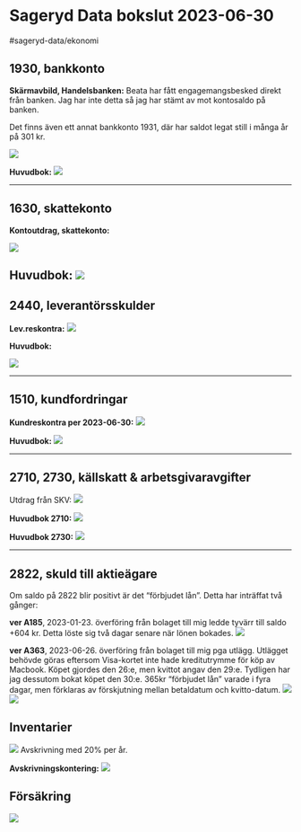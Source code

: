 # Sageryd Data bokslut 2023-06-30

#sageryd-data/ekonomi

## 1930, bankkonto
**Skärmavbild, Handelsbanken:**
Beata har fått engagemangsbesked direkt från banken. Jag har inte detta så jag har stämt av mot kontosaldo på banken.

Det finns även ett annat bankkonto 1931, där har saldot legat still i många år på 301 kr.

![](Sageryd%20Data%20bokslut%202023-06-30/image%202.png)

**Huvudbok:**
![](Sageryd%20Data%20bokslut%202023-06-30/image%203.png)

---
## 1630, skattekonto
**Kontoutdrag, skattekonto:**

![](Sageryd%20Data%20bokslut%202023-06-30/image%204.png)

**Huvudbok:**
![](Sageryd%20Data%20bokslut%202023-06-30/image.png)
---
## 2440, leverantörsskulder
**Lev.reskontra:**
![](Sageryd%20Data%20bokslut%202023-06-30/image%2011.png)

**Huvudbok:**

![](Sageryd%20Data%20bokslut%202023-06-30/image%207.png)

---
## 1510, kundfordringar
**Kundreskontra per 2023-06-30:**
![](Sageryd%20Data%20bokslut%202023-06-30/image%2012.png)

**Huvudbok:**
![](Sageryd%20Data%20bokslut%202023-06-30/image%2013.png)

---
## 2710, 2730, källskatt & arbetsgivaravgifter
Utdrag från SKV:
![](Sageryd%20Data%20bokslut%202023-06-30/image%2017.png)

**Huvudbok 2710:**
![](Sageryd%20Data%20bokslut%202023-06-30/image%2014.png)

**Huvudbok 2730:**
![](Sageryd%20Data%20bokslut%202023-06-30/image%2015.png)

---
## 2822, skuld till aktieägare
Om saldo på 2822 blir positivt är det “förbjudet lån”.
Detta har inträffat två gånger:

**ver A185**, 2023-01-23. överföring från bolaget till mig ledde tyvärr till saldo +604 kr.
Detta löste sig två dagar senare när lönen bokades.
![](Sageryd%20Data%20bokslut%202023-06-30/image%208.png)

**ver A363**, 2023-06-26. överföring från bolaget till mig pga utlägg. Utlägget behövde göras eftersom Visa-kortet inte hade kreditutrymme för köp av Macbook. Köpet gjordes den 26:e, men kvittot angav den 29:e. Tydligen har jag dessutom bokat köpet den 30:e. 365kr “förbjudet lån” varade i fyra dagar, men förklaras av förskjutning mellan betaldatum och kvitto-datum.
![](Sageryd%20Data%20bokslut%202023-06-30/image%209.png)
![](Sageryd%20Data%20bokslut%202023-06-30/image%2010.png)<!-- {"width":300} -->

## Inventarier
![](Sageryd%20Data%20bokslut%202023-06-30/image%206.png)
Avskrivning med 20% per år.

**Avskrivningskontering:**
![](Sageryd%20Data%20bokslut%202023-06-30/image%205.png)

## Försäkring
![](Sageryd%20Data%20bokslut%202023-06-30/image%2016.png)